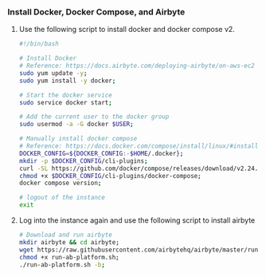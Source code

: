 ### Install Docker, Docker Compose, and Airbyte

1. Use the following script to install docker and docker compose v2.

   ```bash
   #!/bin/bash

   # Install Docker
   # Reference: https://docs.airbyte.com/deploying-airbyte/on-aws-ec2
   sudo yum update -y;
   sudo yum install -y docker;

   # Start the docker service
   sudo service docker start;

   # Add the current user to the docker group
   sudo usermod -a -G docker $USER;

   # Manually install docker compose
   # Reference: https://docs.docker.com/compose/install/linux/#install-the-plugin-manually
   DOCKER_CONFIG=${DOCKER_CONFIG:-$HOME/.docker};
   mkdir -p $DOCKER_CONFIG/cli-plugins;
   curl -SL https://github.com/docker/compose/releases/download/v2.24.2/docker-compose-linux-x86_64 -o $DOCKER_CONFIG/cli-plugins/docker-compose;
   chmod +x $DOCKER_CONFIG/cli-plugins/docker-compose;
   docker compose version;

   # logout of the instance
   exit
   ```

2. Log into the instance again and use the following script to install airbyte

   ```bash
   # Download and run airbyte
   mkdir airbyte && cd airbyte;
   wget https://raw.githubusercontent.com/airbytehq/airbyte/master/run-ab-platform.sh;
   chmod +x run-ab-platform.sh;
   ./run-ab-platform.sh -b;
   ```